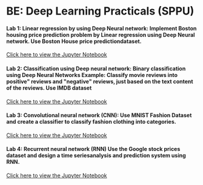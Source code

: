 # BE: Deep Learning Practicals (SPPU)

#### Lab 1: Linear regression by using Deep Neural network: Implement Boston housing price prediction problem by Linear regression using Deep Neural network. Use Boston House price predictiondataset.
[Click here to view the Jupyter Notebook](https://github.com/richardwarepam16/BE_DL_Practicals/blob/master/lab1_1.ipynb)

#### Lab 2: Classification using Deep neural network: Binary classification using Deep Neural Networks Example: Classify movie reviews into positive" reviews and "negative" reviews, just based on the text content of the reviews. Use IMDB dataset
[Click here to view the Jupyter Notebook](https://github.com/richardwarepam16/BE_DL_Practicals/blob/master/lab2.ipynb)

#### Lab 3: Convolutional neural network (CNN): Use MNIST Fashion Dataset and create a classifier to classify fashion clothing into categories.
[Click here to view the Jupyter Notebook](https://github.com/richardwarepam16/BE_DL_Practicals/blob/master/lab3_1.ipynb)

#### Lab 4: Recurrent neural network (RNN) Use the Google stock prices dataset and design a time seriesanalysis and prediction system using RNN.
[Click here to view the Jupyter Notebook](https://github.com/richardwarepam16/BE_DL_Practicals/blob/master/lab4.ipynb)
